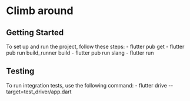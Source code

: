 # Climb around

## Getting Started

To set up and run the project, follow these steps:
    - flutter pub get
    - flutter pub run build_runner build
    - flutter pub run slang
    - flutter run

## Testing

To run integration tests, use the following command:
    - flutter drive --target=test_driver/app.dart




